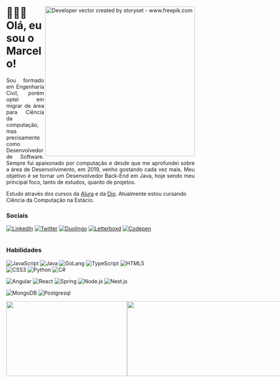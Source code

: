 <div> 
  <img align="right" alt="Developer vector created by storyset - www.freepik.com" height="400" src="https://i.ibb.co/4PNMxTp/Mission-Impossible-bro.png">
  <h1>🙎🏽‍♂️ Olá, eu sou o Marcelo!</h1>
</div>

<div>
  <p align="justify">
  Sou formado em Engenharia Civil, porém optei em migrar de área para Ciência da computação, mas precisamente como Desenvolvedor de Software. Sempre fui apaixonado por computação e desde que me aprofundei sobre a área de Desenvolvimento, em 2019, venho gostando cada vez mais. Meu objetivo é se tornar um Desenvolvedor Back-End em Java, hoje sendo meu principal foco, tanto de estudos, quanto de projetos.
  
  Estudo através dos cursos da <a href="https://cursos.alura.com.br/user/glorylaflare">Alura</a> e da <a href="https://www.dio.me/users/glorylaflare">Dio</a>. Atualmente estou cursando Ciência da Computação na Estácio.
  </p>
  
  <h3>Sociais</h3>
    
  [![LinkedIn](https://img.shields.io/badge/LinkedIn-000?style=for-the-badge&logo=linkedin&logoColor=0E76A8)](https://www.linkedin.com/in/marcelogjr/) 
  [![Twitter](https://img.shields.io/badge/Twitter-000?style=for-the-badge&logo=twitter)](https://twitter.com/glorylaflare)
  [![Duolingo](https://img.shields.io/badge/Duolingo-000?style=for-the-badge&logo=duolingo)](https://www.duolingo.com/profile/glorylaflare)
  [![Letterboxd](https://img.shields.io/badge/letterboxd-000?style=for-the-badge&logo=letterboxd)](https://letterboxd.com/glorylaflare/)
  [![Codepen](https://img.shields.io/badge/Codepen-000?style=for-the-badge&logo=codepen)](https://codepen.io/glorylaflare)
  
  <h1></h1>
  <h3>Habilidades</h3>
  
  ![JavaScript](https://img.shields.io/badge/JavaScript-000?style=for-the-badge&logo=javascript)
  ![Java](https://img.shields.io/badge/Java-000?style=for-the-badge&logo=redhat&logoColor=EE0000)
  ![GoLang](https://img.shields.io/badge/Go-000?style=for-the-badge&logo=go)
  ![TypeScript](https://img.shields.io/badge/TypeScript-000?style=for-the-badge&logo=typescript)
  ![HTML5](https://img.shields.io/badge/HTML5-000?style=for-the-badge&logo=html5)	
  ![CSS3](https://img.shields.io/badge/CSS3-000?style=for-the-badge&logo=css3&logoColor=264CE4)
  ![Python](https://img.shields.io/badge/Python-000?style=for-the-badge&logo=python)
  ![C#](https://img.shields.io/badge/CSharp-000?style=for-the-badge&logo=csharp&logoColor=512BD4)
  <!-- ![C](https://img.shields.io/badge/C-000?style=for-the-badge&logo=c&logoColor=A8B9CC) -->
  
  ![Angular](https://img.shields.io/badge/Angular-000?style=for-the-badge&logo=angular&logoColor=C3002F)
  ![React](https://img.shields.io/badge/React-000?style=for-the-badge&logo=react&logoColor=#61DAFB)
  ![Spring](https://img.shields.io/badge/Spring-000?style=for-the-badge&logo=spring&logoColor=#6DB33F)
  ![Node.js](https://img.shields.io/badge/Nodejs-000?style=for-the-badge&logo=node.js)
  ![Nest.js](https://img.shields.io/badge/Nestjs-000?style=for-the-badge&logo=nestjs&logoColor=E0234E)
  
  ![MongoDB](https://img.shields.io/badge/MongoDB-000?style=for-the-badge&logo=mongodb)
  ![Postgresql](https://img.shields.io/badge/Postgresql-000?style=for-the-badge&logo=postgresql)
</div>

<div style="display: flex;">
  <img height=200 width=323 src="https://github-readme-stats.vercel.app/api/top-langs/?username=glorylaflare&theme=vision-friendly-dark&show_icons=true&hide_border=true&layout=compact" />
  <img height=200 width=450 src="https://github-readme-streak-stats.herokuapp.com/?user=glorylaflare&theme=vision-friendly-dark&hide_border=true" />
  <!-- <img height=200 width=320 src="https://github-readme-stats.vercel.app/api?username=glorylaflare&theme=vision-friendly-dark&show_icons=true&hide_border=true&count_private=true" /> -->
</div>

<!--  
<p>Extras</p>

![Photoshop](https://img.shields.io/badge/photoshop-000?style=for-the-badge&logo=adobephotoshop)
![CyPress](https://img.shields.io/badge/Cypress-000?style=for-the-badge&logo=cypress&logoColor=17202C&logoColor=fff)
![Excel](https://img.shields.io/badge/Microsoft_Excel-000?style=for-the-badge&logo=microsoftexcel&logoColor=217346)
![Notion](https://img.shields.io/badge/notion-000?style=for-the-badge&logo=notion)
![Git](https://img.shields.io/badge/Git-000?style=for-the-badge&logo=Git)

<h3>GitHub Stats</h3>

![Top Langs](https://github-readme-stats.vercel.app/api/top-langs/?username=glorylaflare&layout=donut-vertical&theme=algolia)
-->
